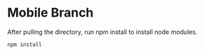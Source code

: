 # Mobile Branch 

After pulling the directory, run npm install to install node modules.

```bash
npm install 
```
